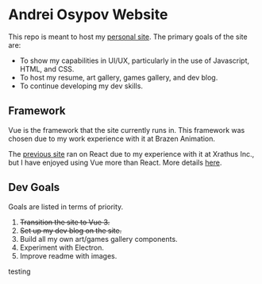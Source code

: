 # Andrei Osypov Website

This repo is meant to host my [personal site](https://andreiosypov.github.io/). The primary goals of the site are:

- To show my capabilities in UI/UX, particularly in the use of Javascript, HTML, and CSS.
- To host my resume, art gallery, games gallery, and dev blog.
- To continue developing my dev skills.

## Framework

Vue is the framework that the site currently runs in. This framework was chosen due to my work experience with it at Brazen Animation.

The [previous site](https://github.com/andreiosypov/andreiosypov.github.io-React) ran on React due to my experience with it at Xrathus Inc., but I have enjoyed using Vue more than React. More details [here](https://andreiosypov.github.io/devblog/react-vs-vue).

## Dev Goals

Goals are listed in terms of priority.

1. ~~Transition the site to Vue 3.~~
2. ~~Set up my dev blog on the site.~~
3. Build all my own art/games gallery components.
4. Experiment with Electron.
5. Improve readme with images.

testing
